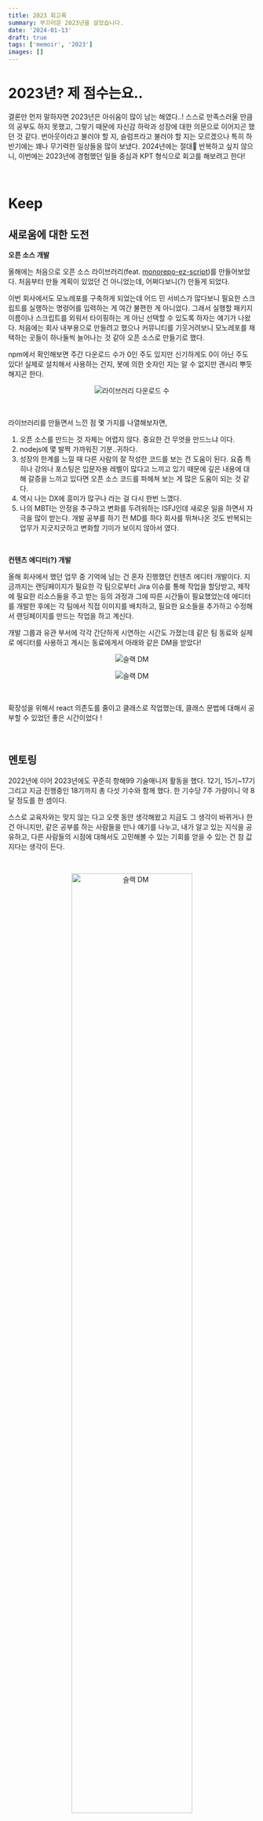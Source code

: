 ```yaml
---
title: 2023 회고록
summary: 부끄러운 2023년을 살았습니다.
date: '2024-01-13'
draft: true
tags: ['memoir', '2023']
images: []
---
```


# 2023년? 제 점수는요..

결론만 먼저 말하자면 2023년은 아쉬움이 많이 남는 해였다..! 스스로 만족스러울 만큼의 공부도 하지 못했고, 그렇기 때문에 자신감 하락과 성장에 대한 의문으로 이어지곤 했던 것 같다. 번아웃이라고 불러야 할 지, 슬럼프라고 불러야 할 지는 모르겠으나 특히 하반기에는 꽤나 무기력한 일상들을 많이 보냈다. 2024년에는 절대🫠 반복하고 싶지 않으니, 이번에는 2023년에 경험했던 일들 중심과 KPT 형식으로 회고를 해보려고 한다!

<br/>

# Keep

## 새로움에 대한 도전

**오픈 소스 개발**

올해에는 처음으로 오픈 소스 라이브러리(feat. [monorepo-ez-script](https://www.npmjs.com/package/monorepo-ez-script))를 만들어보았다. 처음부터 만들 계획이 있었던 건 아니었는데, 어쩌다보니(?) 만들게 되었다.

이번 회사에서도 모노레포를 구축하게 되었는데 어드 민 서비스가 많다보니 필요한 스크립트를 실행하는 명령어를 입력하는 게 여간 불편한 게 아니었다. 그래서 실행할 패키지 이름이나 스크립트를 외워서 타이핑하는 게 아닌 선택할 수 있도록 하자는 얘기가 나왔다. 처음에는 회사 내부용으로 만들려고 했으나 커뮤니티를 기웃거려보니 모노레포를 채택하는 곳들이 하나둘씩 늘어나는 것 같아 오픈 소스로 만들기로 했다.

npm에서 확인해보면 주간 다운로드 수가 0인 주도 있지만 신기하게도 0이 아닌 주도 있다! 실제로 설치해서 사용하는 건지, 봇에 의한 숫자인 지는 알 수 없지만 괜시리 뿌듯해지곤 한다.

<p align="center">
  <img src="https://github.com/zubetcha/zulog/assets/91620721/8e078cb1-de34-4cbf-a0e7-730a8612e377"  alt="라이브러리 다운로드 수" />
</p>

<br/>

라이브러리를 만들면서 느낀 점 몇 가지를 나열해보자면,

1. 오픈 소스를 만드는 것 자체는 어렵지 않다. 중요한 건 무엇을 만드느냐 이다.
2. nodejs에 몇 발짝 가까워진 기분..귀하다.
3. 성장의 한계를 느낄 때 다른 사람의 잘 작성한 코드를 보는 건 도움이 된다. 요즘 특히나 강의나 포스팅은 입문자용 레벨이 많다고 느끼고 있기 때문에 깊은 내용에 대해 갈증을 느끼고 있다면 오픈 소스 코드를 파헤쳐 보는 게 많은 도움이 되는 것 같다.
4. 역시 나는 DX에 흥미가 많구나 라는 걸 다시 한번 느꼈다.
5. 나의 MBTI는 안정을 추구하고 변화를 두려워하는 ISFJ인데 새로운 일을 하면서 자극을 많이 받는다. 개발 공부를 하기 전 MD를 하다 회사를 뛰쳐나온 것도 반복되는 업무가 지긋지긋하고 변화할 기미가 보이지 않아서 였다.

<br/>

**컨텐츠 에디터(?) 개발**

올해 회사에서 했던 업무 중 기억에 남는 건 혼자 진행했던 컨텐츠 에디터 개발이다. 지금까지는 랜딩페이지가 필요한 각 팀으로부터 Jira 이슈를 통해 작업을 할당받고, 제작에 필요한 리소스들을 주고 받는 등의 과정과 그에 따른 시간들이 필요했었는데 에디터를 개발한 후에는 각 팀에서 직접 이미지를 배치하고, 필요한 요소들을 추가하고 수정해서 랜딩페이지를 만드는 작업을 하고 계신다.

개발 그룹과 유관 부서에 각각 간단하게 시연하는 시간도 가졌는데 같은 팀 동료와 실제로 에디터를 사용하고 계시는 동료에게서 아래와 같은 DM을 받았다!

<p align="center">
  <img src="https://github.com/zubetcha/zulog/assets/91620721/4198a640-e965-4a8d-bafa-47f723e20b64" alt="슬랙 DM" />
</p>

<p align="center">
  <img src="https://github.com/zubetcha/zulog/assets/91620721/ebd66097-4247-44df-a579-af21f96168a7"  alt="슬랙 DM" />
</p>

<br/>

확장성을 위해서 react 의존도를 줄이고 클래스로 작업했는데, 클래스 문법에 대해서 공부할 수 있었던 좋은 시간이었다 !

<br/>

## 멘토링

2022년에 이어 2023년에도 꾸준히 항해99 기술매니저 활동을 했다. 12기, 15기~17기 그리고 지금 진행중인 18기까지 총 다섯 기수와 함께 했다. 한 기수당 7주 가량이니 약 8달 정도를 한 셈이다.

스스로 교육자와는 맞지 않는 다고 오랫 동안 생각해왔고 지금도 그 생각이 바뀌거나 한 건 아니지만, 같은 공부를 하는 사람들을 만나 얘기를 나누고, 내가 알고 있는 지식을 공유하고, 다른 사람들의 시점에 대해서도 고민해볼 수 있는 기회를 얻을 수 있는 건 참 값지다는 생각이 든다.

<br/>

<p align="center">
  <img src="https://github.com/zubetcha/zulog/assets/91620721/c1f19fd7-5b54-48a4-aa12-ef3513ed6820" alt="슬랙 DM" width="70%" />
</p>

<br/>

기회가 된다면 2024년에도 계속 하고 싶다.

<br/>

# Problem

## 에너지(=체력) 부족

<img src="https://fs.jtbc.joins.com/joydata/CP00000001/prog/enter/recordshop/img/20210312_194623_403_1.jpg" width="100%" />

<br/>

하고 싶은 것도 많고 해야 할 것도 많지만 이제 정말 신체 나이를 무시할 수 없는 정도가 된 것 같다. 운동을 즐겨 하는 편이 아니다보니 머리로는 운동을 꼭 해야 한다고 생각은 하지만 몸이 따라주질 않는다. 헬스장에 갈 에너지조차 없어진 건가..싶기도 하고🥹 정답을 알고 있으니 그냥 하기만 하면 된다. 2024년에는 어떻게 하면 운동을 자주 할 수 있을지에 대한 방법에 대해서 고민해보고 실행에 옮겨봐야 겠다. 예를 들면 집에서 가까운 헬스장으로 옮긴다던지, 스포츠 취미를 가진다던지?

<br/>

성장은 코어에서 온다!

<br/>

## 건강한(?) 취미가 없다.

워낙 집에서 시간을 보내는 걸 좋아하다 보니 누군가가 '취미가 뭐에요?'라고 물었을 때 바로 생각나는 게 없다. 어릴 때 나이가 들면 어떤 일에도 재미를 느끼지 못하게 되는 게 정말 무서우면서도 나는 그럴 리가 없다고 생각했었는데..! 이제는 노력으로 취미를 만들어야 하는 때가 되었나보다 ^-ㅠ

그나마 취미라고 말 할 수 있는 것들을 꼽아보자면..

- 애니메이션 보기
- 페스티벌 공연 보러 다니기
  - 작년에 펜타포트 락페에 다녀온 이후로 밴드 음악에 관심이 많이 생겼다.

주기적으로 할 수 있고 즐거운! 취미를 만들어 보고 싶다. 이왕이면 스포츠와 관련되어 있거나 활동적인 취미로!

<br/>

## 혼자 하는 일에 익숙하다.

나는 공부도 혼자, 업무도 웬만하면 혼자 하는 게 더 편하다. 물론 함께 했을 때의 시너지를 모르는 건 아니지만 내가 편한 쪽을 고르라면 혼자 하는 쪽이다. 위에서도 언급한 체력 문제와도 이어지는 얘긴데, 사람들과 이야기하고 함께 시간을 보내는 게 어려운 건 아니지만 에너지를 받는 게 아닌 사용하는 쪽임에는 분명한 것 같다.

<br/>

# Try

## 새로운 환경

## 네트워킹

## 루틴 만들기

- 주 2회 이상 운동하기
- 평일에 30분 책 읽기
-

## 그 외 2024 목표

- monorepo-ez-script 테스트 코드 작성하기
- 개발서적 6권 이상 읽기
- 토이프로젝트 런칭하기
- king gnu 내한 콘서트 가기
- 이사하면 전화 영어 시작하기
